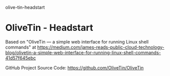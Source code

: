 olive-tin-headstart
# OliveTin - Headstart

Based on "OliveTin — a simple web interface for running Linux shell commands" at https://medium.com/james-reads-public-cloud-technology-blog/olivetin-a-simple-web-interface-for-running-linux-shell-commands-41d57f645ebc

GitHub Project Source Code: https://github.com/OliveTin/OliveTin


